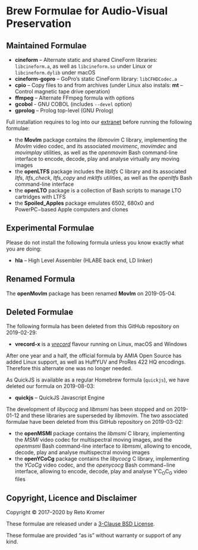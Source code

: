 # Brew Formulae for Audio-Visual Preservation

## Maintained Formulae

- **cineform** – Alternate static and shared CineForm libraries: `libcineform.a`, as well as `libcineform.so` under Linux or `libcineform.dylib` under macOS
- **cineform-gopro** – GoPro’s static CineForm library: `libCFHDCodec.a`
- **cpio** – Copy files to and from archives (under Linux also instals: **mt** – Control magnetic tape drive operation)
- **ffmpeg** – Alternate FFmpeg formula with options
- **gcobol** - GNU COBOL (includes `--devel` option)
- **gprolog** – Prolog top-level (GNU Prolog)

Full installation requires to log into our [extranet](https://reto.ch/cgi-bin/login.pl) before running the following formulae:

- the **MovIm** package contains the _libmovim_ C library, implementing the _MovIm_ video codec, and its associated _movimenc_, _movimdec_ and _movimplay_ utilities, as well as the _openmovim_ Bash command-line interface to encode, decode, play and analyse virtually any moving images
- the **openLTFS** package includes the _libltfs_ C library and its associated _ltfs_, _ltfs\_check_, _ltfs\_copy_ and _mkltfs_ utilities, as well as the _openltfs_ Bash command-line interface
- the **openLTO** package is a collection of Bash scripts to manage LTO cartridges with LTFS
- the **Spoiled\_Apples** package emulates 6502, 680x0 and PowerPC−based Apple computers and clones

## Experimental Formulae

Please do not install the following formula unless you know exactly what you are doing:

- **hla** – High Level Assembler (HLABE back end, LD linker)

## Renamed Formula

The **openMovIm** package has been renamed **MovIm** on 2019-05-04.

## Deleted Formulae

The following formula has been deleted from this GitHub repository on 2019-02-29:

- **vrecord-x** is a [_vrecord_](https://github.com/amiaopensource/vrecord) flavour running on Linux, macOS and Windows

After one year and a half, the official formula by AMIA Open Source has added Linux support, as well as HuffYUV and ProRes 422 HQ encodings. Therefore this alternate one was no longer needed.

As QuickJS is available as a regular Homebrew formula (`quickjs`), we have deleted our formula on 2019-08-03:

- **quickjs** – QuickJS Javascript Engine

The development of _libycocg_ and _libmsmi_ has been stopped and on 2019-01-12 and these libraries are superseded by _libmovim_. The two associated formulae have been deleted from this GitHub repository on 2019-03-02:

- the **openMSMI** package contains the _libmsmi_ C library, implementing the _MSMI_ video codec for multispectral moving images, and the _openmsmi_ Bash command-line interface to _libmsmi_, allowing to encode, decode, play and analyse multispectral moving images
- the **openYCoCg** package contains the _libycocg_ C library, implementing the _YCoCg_ video codec, and the _openycocg_ Bash command−line interface, allowing to encode, decode, play and analyse Y′C<sub>O</sub>C<sub>G</sub> video files

## Copyright, Licence and Disclaimer

Copyright © 2017–2020 by Reto Kromer

These formulae are released under a [3-Clause BSD License](LICENSE).

These formulae are provided “as is” without warranty or support of any kind.
